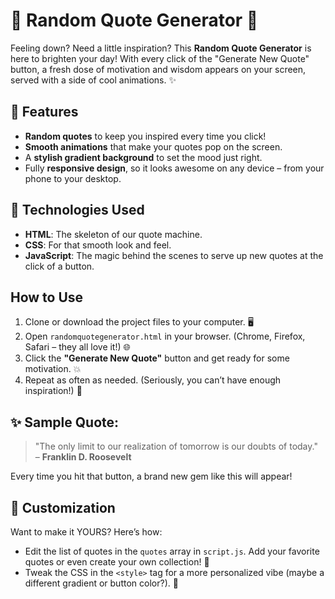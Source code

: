 
# 🎉 Random Quote Generator 🎉

Feeling down? Need a little inspiration? This **Random Quote Generator** is here to brighten your day! With every click of the "Generate New Quote" button, a fresh dose of motivation and wisdom appears on your screen, served with a side of cool animations. ✨

## 🌟 Features

- **Random quotes** to keep you inspired every time you click!
- **Smooth animations** that make your quotes pop on the screen.
- A **stylish gradient background** to set the mood just right.
- Fully **responsive design**, so it looks awesome on any device – from your phone to your desktop.

## 🚀 Technologies Used

- **HTML**: The skeleton of our quote machine.
- **CSS**: For that smooth look and feel.
- **JavaScript**: The magic behind the scenes to serve up new quotes at the click of a button.

## How to Use

1. Clone or download the project files to your computer. 🖥️
2. Open `randomquotegenerator.html` in your browser. (Chrome, Firefox, Safari – they all love it!) 🌐
3. Click the **"Generate New Quote"** button and get ready for some motivation. 💥
4. Repeat as often as needed. (Seriously, you can’t have enough inspiration!) 🔄

## ✨ Sample Quote:

> "The only limit to our realization of tomorrow is our doubts of today."  
> – **Franklin D. Roosevelt**

Every time you hit that button, a brand new gem like this will appear!

## 🎨 Customization

Want to make it YOURS? Here’s how:

- Edit the list of quotes in the `quotes` array in `script.js`. Add your favorite quotes or even create your own collection! 🙌
- Tweak the CSS in the `<style>` tag for a more personalized vibe (maybe a different gradient or button color?). 🎨
